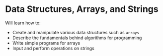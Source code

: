 # Data Structures, Arrays, and Strings
Will learn how to:
* Create and manipulate various data structures such as `arrays`
* Describe the fundamentals behind algorithms for programming
* Write simple programs for arrays
* Input and perform operations on strings
